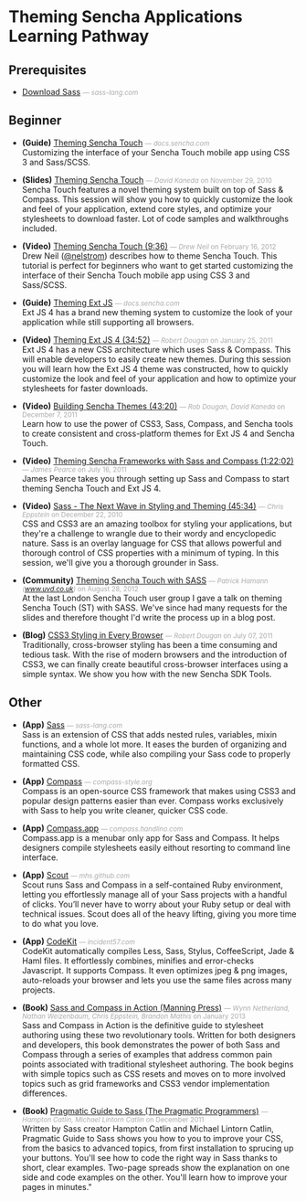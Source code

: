 # Theming Sencha Applications Learning Pathway


## Prerequisites

- [Download Sass](http://sass-lang.com/download.html) <small style='color:#aaa;'>&mdash; _sass-lang.com_</small>  
  

## Beginner

- **(Guide)** [Theming Sencha Touch](http://docs.sencha.com/touch/2-0/#!guide/theming) <small style='color:#aaa;'>&mdash; _docs.sencha.com_</small>  
  Customizing the interface of your Sencha Touch mobile app using CSS 3 and Sass/SCSS.

- **(Slides)** [Theming Sencha Touch](http://slideshare.net/senchainc/theming-sencha-touch) <small style='color:#aaa;'>&mdash; _David Kaneda_ on November 29, 2010</small>  
  Sencha Touch features a novel theming system built on top of Sass & Compass. This session will show you how to quickly customize the look and feel of your application, extend core styles, and optimize your stylesheets to download faster. Lot of code samples and walkthroughs included.

- **(Video)** [Theming Sencha Touch (9:36)](http://docs.sencha.com/touch/2-0/#!/video/theming) <small style='color:#aaa;'>&mdash; _Drew Neil_ on February 16, 2012</small>  
  Drew Neil ([@nelstrom](http://twitter.com/nelstrom)) describes how to theme Sencha Touch. This tutorial is perfect for beginners who want to get started customizing the interface of their Sencha Touch mobile app using CSS 3 and Sass/SCSS.

- **(Guide)** [Theming Ext JS](http://docs.sencha.com/ext-js/4-1/#!/guide/theming) <small style='color:#aaa;'>&mdash; _docs.sencha.com_</small>  
  Ext JS 4 has a brand new theming system to customize the look of your application while still supporting all browsers.

- **(Video)** [Theming Ext JS 4 (34:52)](http://docs.sencha.com/ext-js/4-1/#!/video/19159630) <small style='color:#aaa;'>&mdash; _Robert Dougan_ on January 25, 2011</small>  
  Ext JS 4 has a new CSS architecture which uses Sass & Compass. This will enable developers to easily create new themes. During this session you will learn how the Ext JS 4 theme was constructed, how to quickly customize the look and feel of your application and how to optimize your stylesheets for faster downloads.

- **(Video)** [Building Sencha Themes (43:20)](http://www.sencha.com/conference/session/building-sencha-themes) <small style='color:#aaa;'>&mdash; _Rob Dougan, David Kaneda_ on December 7, 2011</small>  
  Learn how to use the power of CSS3, Sass, Compass, and Sencha tools to create consistent and cross-platform themes for Ext JS 4 and Sencha Touch.

- **(Video)** [Theming Sencha Frameworks with Sass and Compass (1:22:02)](http://docs.sencha.com/ext-js/4-1/#!/video/26506883) <small style='color:#aaa;'>&mdash; _James Pearce_ on July 16, 2011</small>  
  James Pearce takes you through setting up Sass and Compass to start theming Sencha Touch and Ext JS 4.

- **(Video)** [Sass - The Next Wave in Styling and Theming (45:34)](http://docs.sencha.com/ext-js/4-1/#!/video/18084338) <small style='color:#aaa;'>&mdash; _Chris Eppstein_ on December 22, 2010</small>  
  CSS and CSS3 are an amazing toolbox for styling your applications, but they're a challenge to wrangle due to their wordy and encyclopedic nature. Sass is an overlay language for CSS that allows powerful and thorough control of CSS properties with a minimum of typing. In this session, we'll give you a thorough grounder in Sass. 

- **(Community)** [Theming Sencha Touch with SASS](http://www.uvd.co.uk/blog/theming-sencha-touch-with-sass/) <small style='color:#aaa;'>&mdash; _Patrick Hamann (www.uvd.co.uk)_ on August 28, 2012</small>  
  At the last London Sencha Touch user group I gave a talk on theming Sencha Touch (ST) with SASS. We've since had many requests for the slides and therefore thought I'd write the process up in a blog post.

- **(Blog)** [CSS3 Styling in Every Browser](http://www.sencha.com/blog/using-CSS3-in-every-browser/) <small style='color:#aaa;'>&mdash; _Robert Dougan_ on July 07, 2011</small>  
  Traditionally, cross-browser styling has been a time consuming and tedious task. With the rise of modern browsers and the introduction of CSS3, we can finally create beautiful cross-browser interfaces using a simple syntax. We show you how with the new Sencha SDK Tools.


## Other

- **(App)** [Sass](http://sass-lang.com/) <small style='color:#aaa;'>&mdash; _sass-lang.com_</small>  
  Sass is an extension of CSS that adds nested rules, variables, mixin functions, and a whole lot more. It eases the burden of organizing and maintaining CSS code, while also compiling your Sass code to properly formatted CSS.

- **(App)** [Compass](http://compass-style.org/) <small style='color:#aaa;'>&mdash; _compass-style.org_</small>  
  Compass is an open-source CSS framework that makes using CSS3 and popular design patterns easier than ever. Compass works exclusively with Sass to help you write cleaner, quicker CSS code.

- **(App)** [Compass.app](http://compass.handlino.com/) <small style='color:#aaa;'>&mdash; _compass.handlino.com_</small>  
  Compass.app is a menubar only app for Sass and Compass. It helps designers compile stylesheets easily eithout resorting to command line interface.

- **(App)** [Scout](http://mhs.github.com/scout-app/) <small style='color:#aaa;'>&mdash; _mhs.github.com_</small>  
  Scout runs Sass and Compass in a self-contained Ruby environment, letting you effortlessly manage all of your Sass projects with a handful of clicks. You’ll never have to worry about your Ruby setup or deal with technical issues. Scout does all of the heavy lifting, giving you more time to do what you love.

- **(App)** [CodeKit](http://incident57.com/codekit/) <small style='color:#aaa;'>&mdash; _incident57.com_</small>  
  CodeKit automatically compiles Less, Sass, Stylus, CoffeeScript, Jade & Haml files. It effortlessly combines, minifies and error-checks Javascript. It supports Compass. It even optimizes jpeg & png images, auto-reloads your browser and lets you use the same files across many projects.

- **(Book)** [Sass and Compass in Action (Manning Press)](http://www.manning.com/netherland/) <small style='color:#aaa;'>&mdash; _Wynn Netherland, Nathan Weizenbaum, Chris Eppstein, Brandon Mathis_ on January 2013</small>  
  Sass and Compass in Action is the definitive guide to stylesheet authoring using these two revolutionary tools. Written for both designers and developers, this book demonstrates the power of both Sass and Compass through a series of examples that address common pain points associated with traditional stylesheet authoring. The book begins with simple topics such as CSS resets and moves on to more involved topics such as grid frameworks and CSS3 vendor implementation differences.

- **(Book)** [Pragmatic Guide to Sass (The Pragmatic Programmers)](http://pragprog.com/book/pg_sass/pragmatic-guide-to-sass) <small style='color:#aaa;'>&mdash; _Hampton Catlin, Michael Lintorn Catlin_ on December 2011</small>  
  Written by Sass creator Hampton Catlin and Michael Lintorn Catlin, Pragmatic Guide to Sass shows you how to you to improve your CSS, from the basics to advanced topics, from first installation to sprucing up your buttons. You'll see how to code the right way in Sass thanks to short, clear examples. Two-page spreads show the explanation on one side and code examples on the other. You'll learn how to improve your pages in minutes."


